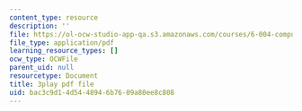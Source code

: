 ```yaml
---
content_type: resource
description: ''
file: https://ol-ocw-studio-app-qa.s3.amazonaws.com/courses/6-004-computation-structures-spring-2017/bac3c9d14d5448946b7609a80ee8c808_LW-8wbtPQIE.pdf
file_type: application/pdf
learning_resource_types: []
ocw_type: OCWFile
parent_uid: null
resourcetype: Document
title: 3play pdf file
uid: bac3c9d1-4d54-4894-6b76-09a80ee8c808
---
```


